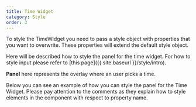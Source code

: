 ```yaml
---
title: Time Widget
category: Style
order: 3
---
```


To style the TimeWidget you need to pass a style object with properties that you want to overwrite. These properties will extend the default style object.

Here will be described how to style the panel for the time widget. For how to style input please refer to [this page]({{ site.baseurl }}/style/intro).

**Panel** here represents the overlay where an user picks a time.

Below you can see an example of how you can style the panel for the Time Widget.
Please pay attention to the comments as they explain how to style elements in the component with respect to property name.

<div id="time-widget-style-api"></div>
<script>
  window.renderTimePanelStyleExample('time-widget-style-api')
  window.scrollTo(0, 0)
</script>
